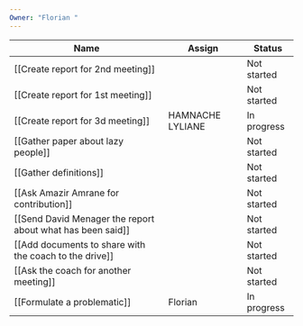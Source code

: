 ```yaml
---
Owner: "Florian "
---
```

|Name|Assign|Status|
|---|---|---|
|[[Create report for 2nd meeting]]||Not started|
|[[Create report for 1st meeting]]||Not started|
|[[Create report for 3d meeting]]|HAMNACHE LYLIANE|In progress|
|[[Gather paper about lazy people]]||Not started|
|[[Gather definitions]]||Not started|
|[[Ask Amazir Amrane for contribution]]||Not started|
|[[Send David Menager the report about what has been said]]||Not started|
|[[Add documents to share with the coach to the drive]]||Not started|
|[[Ask the coach for another meeting]]||Not started|
|[[Formulate a problematic]]|Florian|In progress|